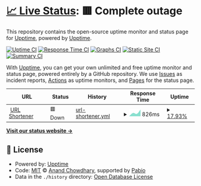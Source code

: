 # [📈 Live Status](https://upptime.github.io/upptime): <!--live status--> **🟥 Complete outage**

This repository contains the open-source uptime monitor and status page for [Upptime](https://upptime.js.org), powered by [Upptime](https://github.com/upptime/upptime).

[![Uptime CI](https://github.com/lukas-runge/status/workflows/Uptime%20CI/badge.svg)](https://github.com/lukas-runge/status/actions?query=workflow%3A%22Uptime+CI%22)
[![Response Time CI](https://github.com/lukas-runge/status/workflows/Response%20Time%20CI/badge.svg)](https://github.com/lukas-runge/status/actions?query=workflow%3A%22Response+Time+CI%22)
[![Graphs CI](https://github.com/lukas-runge/status/workflows/Graphs%20CI/badge.svg)](https://github.com/lukas-runge/status/actions?query=workflow%3A%22Graphs+CI%22)
[![Static Site CI](https://github.com/lukas-runge/status/workflows/Static%20Site%20CI/badge.svg)](https://github.com/lukas-runge/status/actions?query=workflow%3A%22Static+Site+CI%22)
[![Summary CI](https://github.com/lukas-runge/status/workflows/Summary%20CI/badge.svg)](https://github.com/lukas-runge/status/actions?query=workflow%3A%22Summary+CI%22)

With [Upptime](https://upptime.js.org), you can get your own unlimited and free uptime monitor and status page, powered entirely by a GitHub repository. We use [Issues](https://github.com/upptime/upptime/issues) as incident reports, [Actions](https://github.com/lukas-runge/status/actions) as uptime monitors, and [Pages](https://upptime.github.io/upptime) for the status page.

<!--start: status pages-->
<!-- This summary is generated by Upptime (https://github.com/upptime/upptime) -->
<!-- Do not edit this manually, your changes will be overwritten -->
<!-- prettier-ignore -->
| URL | Status | History | Response Time | Uptime |
| --- | ------ | ------- | ------------- | ------ |
| <img alt="" src="https://icons.duckduckgo.com/ip3/add.fd4.me.ico" height="13"> [URL Shortener](https://add.fd4.me) | 🟥 Down | [url-shortener.yml](https://github.com/lukas-runge/status/commits/HEAD/history/url-shortener.yml) | <details><summary><img alt="Response time graph" src="./graphs/url-shortener/response-time-week.png" height="20"> 826ms</summary><br><a href="https://lukas-runge.github.io/status/history/url-shortener"><img alt="Response time 513" src="https://img.shields.io/endpoint?url=https%3A%2F%2Fraw.githubusercontent.com%2Flukas-runge%2Fstatus%2FHEAD%2Fapi%2Furl-shortener%2Fresponse-time.json"></a><br><a href="https://lukas-runge.github.io/status/history/url-shortener"><img alt="24-hour response time 0" src="https://img.shields.io/endpoint?url=https%3A%2F%2Fraw.githubusercontent.com%2Flukas-runge%2Fstatus%2FHEAD%2Fapi%2Furl-shortener%2Fresponse-time-day.json"></a><br><a href="https://lukas-runge.github.io/status/history/url-shortener"><img alt="7-day response time 826" src="https://img.shields.io/endpoint?url=https%3A%2F%2Fraw.githubusercontent.com%2Flukas-runge%2Fstatus%2FHEAD%2Fapi%2Furl-shortener%2Fresponse-time-week.json"></a><br><a href="https://lukas-runge.github.io/status/history/url-shortener"><img alt="30-day response time 534" src="https://img.shields.io/endpoint?url=https%3A%2F%2Fraw.githubusercontent.com%2Flukas-runge%2Fstatus%2FHEAD%2Fapi%2Furl-shortener%2Fresponse-time-month.json"></a><br><a href="https://lukas-runge.github.io/status/history/url-shortener"><img alt="1-year response time 526" src="https://img.shields.io/endpoint?url=https%3A%2F%2Fraw.githubusercontent.com%2Flukas-runge%2Fstatus%2FHEAD%2Fapi%2Furl-shortener%2Fresponse-time-year.json"></a></details> | <details><summary><a href="https://lukas-runge.github.io/status/history/url-shortener">17.93%</a></summary><a href="https://lukas-runge.github.io/status/history/url-shortener"><img alt="All-time uptime 99.12%" src="https://img.shields.io/endpoint?url=https%3A%2F%2Fraw.githubusercontent.com%2Flukas-runge%2Fstatus%2FHEAD%2Fapi%2Furl-shortener%2Fuptime.json"></a><br><a href="https://lukas-runge.github.io/status/history/url-shortener"><img alt="24-hour uptime 0.00%" src="https://img.shields.io/endpoint?url=https%3A%2F%2Fraw.githubusercontent.com%2Flukas-runge%2Fstatus%2FHEAD%2Fapi%2Furl-shortener%2Fuptime-day.json"></a><br><a href="https://lukas-runge.github.io/status/history/url-shortener"><img alt="7-day uptime 17.93%" src="https://img.shields.io/endpoint?url=https%3A%2F%2Fraw.githubusercontent.com%2Flukas-runge%2Fstatus%2FHEAD%2Fapi%2Furl-shortener%2Fuptime-week.json"></a><br><a href="https://lukas-runge.github.io/status/history/url-shortener"><img alt="30-day uptime 81.12%" src="https://img.shields.io/endpoint?url=https%3A%2F%2Fraw.githubusercontent.com%2Flukas-runge%2Fstatus%2FHEAD%2Fapi%2Furl-shortener%2Fuptime-month.json"></a><br><a href="https://lukas-runge.github.io/status/history/url-shortener"><img alt="1-year uptime 98.43%" src="https://img.shields.io/endpoint?url=https%3A%2F%2Fraw.githubusercontent.com%2Flukas-runge%2Fstatus%2FHEAD%2Fapi%2Furl-shortener%2Fuptime-year.json"></a></details>

<!--end: status pages-->

[**Visit our status website →**](https://upptime.github.io/upptime)

## 📄 License

- Powered by: [Upptime](https://github.com/upptime/upptime)
- Code: [MIT](./LICENSE) © [Anand Chowdhary](https://anandchowdhary.com), supported by [Pabio](https://pabio.com)
- Data in the `./history` directory: [Open Database License](https://opendatacommons.org/licenses/odbl/1-0/)
